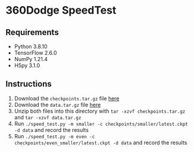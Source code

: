# 360Dodge SpeedTest

## Requirements

* Python 3.8.10
* TensorFlow 2.6.0
* NumPy 1.21.4
* H5py 3.1.0

## Instructions

1. Download the `checkpoints.tar.gz` file [here](https://drive.google.com/file/d/1A24q0726HSZw8tz1nbYeVA9arAAtJ-ku/view?usp=sharing) 
1. Download the `data.tar.gz` file [here](https://drive.google.com/file/d/12TIkYaKux6Pfn0oQwr4bHxe9rLifOWF_/view?usp=sharing)
1. Unzip both files into this directory with `tar -xzvf checkpoints.tar.gz` and `tar -xzvf data.tar.gz`
1. Run `./speed_test.py -m smaller -c checkpoints/smaller/latest.ckpt -d data` and record the results
1. Run `./speed_test.py -m even -c checkpoints/even_smaller/latest.ckpt -d data` and record the results

